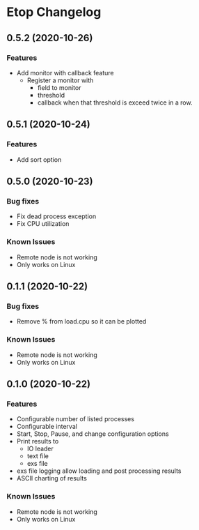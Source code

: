 # Etop Changelog


## 0.5.2 (2020-10-26)

### Features

* Add monitor with callback feature
  * Register a monitor with
    * field to monitor
    * threshold
    * callback when that threshold is exceed twice in a row.


## 0.5.1 (2020-10-24)

### Features

* Add sort option


## 0.5.0 (2020-10-23)

### Bug fixes

* Fix dead process exception
* Fix CPU utilization

### Known Issues

* Remote node is not working
* Only works on Linux


## 0.1.1 (2020-10-22)

### Bug fixes

* Remove % from load.cpu so it can be plotted

### Known Issues

* Remote node is not working
* Only works on Linux


## 0.1.0 (2020-10-22)

### Features

* Configurable number of listed processes
* Configurable interval
* Start, Stop, Pause, and change configuration options
* Print results to
  * IO leader
  * text file
  * exs file
* exs file logging allow loading and post processing results
* ASCII charting of results

### Known Issues

* Remote node is not working
* Only works on Linux
